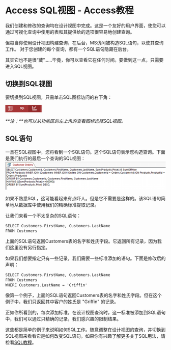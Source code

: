 # Access SQL视图 - Access教程

我们创建和修改的查询均在设计视图中完成。这是一个友好的用户界面，使您可以通过可视化查询中使用的表和其提供给的选项很容易地创建查询。

但每当你使用设计视图构建查询，在后台，MS访问被构造SQL语句，以使其查询工作。 对于您创建的每个查询，都有一个SQL语句隐藏在后台。

其实它也不是很“藏”......毕竟，你可以查看它在任何时间。要做到这一点，只需要进入SQL视图。

## 切换到SQL视图

要切换到SQL视图，只需单击SQL图标访问的右下角：

![Screenshot of SQL view icon](../img/1424442913-0.png)

_**注：**也可以从功能区的左上角的查看图标选择SQL视图。_

## SQL语句

一旦在SQL视图中，您将看到一个SQL语句。这个SQL语句表示您构造查询。下面是我们执行的最后一个查询的SQL视图：
![Screenshot of our last query in SQL view](../img/1424443N8-1.png)

如果不熟悉SQL，这可能看起来有点吓人。但是它不需要是这样的。该SQL语句简单地从数据库中使用我们的精确标准提取记录。

让我们来看一个不太复杂的SQL语句：

```
SELECT Customers.FirstName, Customers.LastName 
FROM Customers
```

上面的SQL语句返回Customers表的名字和姓氏字段。它返回所有记录，因为我们这里没有另行指定。

如果我们想要指定只有一些记录，我们需要一些标准添加的语句。下面是修改后的声明：

```
SELECT Customers.FirstName, Customers.LastName 
FROM Customers
WHERE Customers.LastName = 'Griffin'
```

像第一个例子，上面的SQL语句返回Customers表的名字和姓氏字段。但在这个例子中，我们只返回其中客户的姓氏是 "Griffin" 的记录。

正如你所看到的，每次添加标准，在设计视图查询时，这一标准被添加到SQL语句中，我们可以通过只精确的记录，我们感兴趣的限制结果。

这些都是简单的例子来说明如何SQL工作。随意调整在设计视图的查询，并切换到SQL视图来看看它是如何改变SQL语句。如果你有兴趣了解更多关于SQL用法，请检看[SQL教程](http://www.yiibai.com/sql/)。


